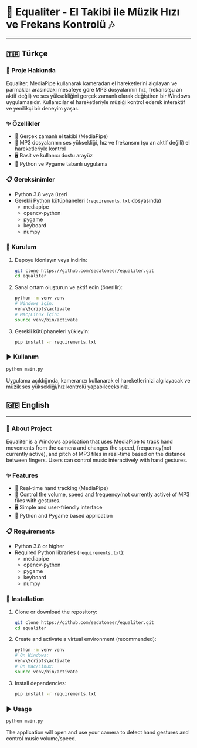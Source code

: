 # 🎵 Equaliter - El Takibi ile Müzik Hızı ve Frekans Kontrolü 🎶

---

## 🇹🇷 Türkçe

### 📌 Proje Hakkında
Equaliter, MediaPipe kullanarak kameradan el hareketlerini algılayan ve parmaklar arasındaki mesafeye göre MP3 dosyalarının hız, frekans(şu an aktif değil) ve ses yüksekliğini gerçek zamanlı olarak değiştiren bir Windows uygulamasıdır. Kullanıcılar el hareketleriyle müziği kontrol ederek interaktif ve yenilikçi bir deneyim yaşar.

### ✨ Özellikler
- 🤚 Gerçek zamanlı el takibi (MediaPipe)
- 🎵 MP3 dosyalarının ses yüksekliği, hız ve frekansını (şu an aktif değili) el hareketleriyle kontrol
- 🖥️ Basit ve kullanıcı dostu arayüz
- 🐍 Python ve Pygame tabanlı uygulama

### 📋 Gereksinimler
- Python 3.8 veya üzeri
- Gerekli Python kütüphaneleri (`requirements.txt` dosyasında)
  - mediapipe
  - opencv-python
  - pygame
  - keyboard
  - numpy

### 🚀 Kurulum
1. Depoyu klonlayın veya indirin:
    ```bash
    git clone https://github.com/sedatoneer/equaliter.git
    cd equaliter
    ```

2. Sanal ortam oluşturun ve aktif edin (önerilir):
    ```bash
    python -m venv venv
    # Windows için:
    venv\Scripts\activate
    # Mac/Linux için:
    source venv/bin/activate
    ```

3. Gerekli kütüphaneleri yükleyin:
    ```bash
    pip install -r requirements.txt
    ```

### ▶️ Kullanım
```bash
python main.py
```
Uygulama açıldığında, kameranızı kullanarak el hareketlerinizi algılayacak ve müzik ses yüksekliği/hız kontrolü yapabileceksiniz.


## 🇬🇧 English
---

### 📌 About Project
Equaliter is a Windows application that uses MediaPipe to track hand movements from the camera and changes the speed, frequency(not currently active), and pitch of MP3 files in real-time based on the distance between fingers. Users can control music interactively with hand gestures.

### ✨ Features
- 🤚 Real-time hand tracking (MediaPipe)
- 🎵 Control the volume, speed and frequency(not currently active) of MP3 files with gestures.
- 🖥️ Simple and user-friendly interface
- 🐍 Python and Pygame based application

### 📋 Requirements
- Python 3.8 or higher
- Required Python libraries (`requirements.txt`):
  - mediapipe
  - opencv-python
  - pygame
  - keyboard
  - numpy

### 🚀 Installation
1. Clone or download the repository:
    ```bash
    git clone https://github.com/sedatoneer/equaliter.git
    cd equaliter
    ```

2. Create and activate a virtual environment (recommended):
    ```bash
    python -m venv venv
    # On Windows:
    venv\Scripts\activate
    # On Mac/Linux:
    source venv/bin/activate
    ```

3. Install dependencies:
    ```bash
    pip install -r requirements.txt
    ```

### ▶️ Usage
```bash
python main.py
```
The application will open and use your camera to detect hand gestures and control music volume/speed.

